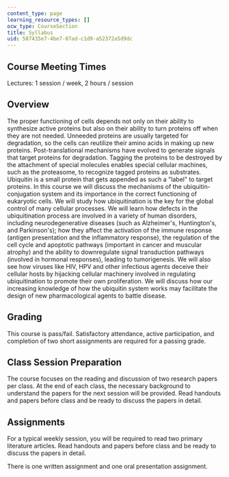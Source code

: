 ```yaml
---
content_type: page
learning_resource_types: []
ocw_type: CourseSection
title: Syllabus
uid: 587435e7-4be7-07ad-c1d9-a52372a5d9dc
---
```


Course Meeting Times
--------------------

Lectures: 1 session / week, 2 hours / session

Overview
--------

The proper functioning of cells depends not only on their ability to synthesize active proteins but also on their ability to turn proteins off when they are not needed. Unneeded proteins are usually targeted for degradation, so the cells can reutilize their amino acids in making up new proteins. Post-translational mechanisms have evolved to generate signals that target proteins for degradation. Tagging the proteins to be destroyed by the attachment of special molecules enables special cellular machines, such as the proteasome, to recognize tagged proteins as substrates. Ubiquitin is a small protein that gets appended as such a "label" to target proteins. In this course we will discuss the mechanisms of the ubiquitin- conjugation system and its importance in the correct functioning of eukaryotic cells. We will study how ubiquitination is the key for the global control of many cellular processes. We will learn how defects in the ubiquitination process are involved in a variety of human disorders, including neurodegenerative diseases (such as Alzheimer's, Huntington's, and Parkinson's); how they affect the activation of the immune response (antigen presentation and the inflammatory response), the regulation of the cell cycle and apoptotic pathways (important in cancer and muscular atrophy) and the ability to downregulate signal transduction pathways (involved in hormonal responses), leading to tumorigenesis. We will also see how viruses like HIV, HPV and other infectious agents deceive their cellular hosts by hijacking cellular machinery involved in regulating ubiquitination to promote their own proliferation. We will discuss how our increasing knowledge of how the ubiquitin system works may facilitate the design of new pharmacological agents to battle disease.

Grading
-------

This course is pass/fail. Satisfactory attendance, active participation, and completion of two short assignments are required for a passing grade.

Class Session Preparation
-------------------------

The course focuses on the reading and discussion of two research papers per class. At the end of each class, the necessary background to understand the papers for the next session will be provided. Read handouts and papers before class and be ready to discuss the papers in detail.

Assignments
-----------

For a typical weekly session, you will be required to read two primary literature articles. Read handouts and papers before class and be ready to discuss the papers in detail.

There is one written assignment and one oral presentation assignment.